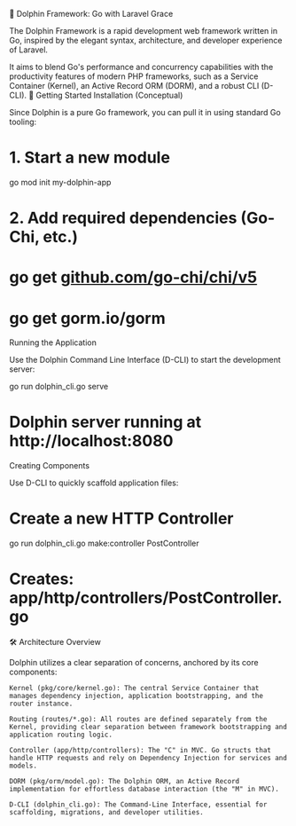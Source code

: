 🐬 Dolphin Framework: Go with Laravel Grace

The Dolphin Framework is a rapid development web framework written in Go, inspired by the elegant syntax, architecture, and developer experience of Laravel.

It aims to blend Go's performance and concurrency capabilities with the productivity features of modern PHP frameworks, such as a Service Container (Kernel), an Active Record ORM (DORM), and a robust CLI (D-CLI).
🚀 Getting Started
Installation (Conceptual)

Since Dolphin is a pure Go framework, you can pull it in using standard Go tooling:

# 1. Start a new module
go mod init my-dolphin-app

# 2. Add required dependencies (Go-Chi, etc.)
# go get [github.com/go-chi/chi/v5](https://github.com/go-chi/chi/v5)
# go get gorm.io/gorm

Running the Application

Use the Dolphin Command Line Interface (D-CLI) to start the development server:

go run dolphin_cli.go serve
# Dolphin server running at http://localhost:8080

Creating Components

Use D-CLI to quickly scaffold application files:

# Create a new HTTP Controller
go run dolphin_cli.go make:controller PostController
# Creates: app/http/controllers/PostController.go

🛠️ Architecture Overview

Dolphin utilizes a clear separation of concerns, anchored by its core components:

    Kernel (pkg/core/kernel.go): The central Service Container that manages dependency injection, application bootstrapping, and the router instance.

    Routing (routes/*.go): All routes are defined separately from the Kernel, providing clear separation between framework bootstrapping and application routing logic.

    Controller (app/http/controllers): The "C" in MVC. Go structs that handle HTTP requests and rely on Dependency Injection for services and models.

    DORM (pkg/orm/model.go): The Dolphin ORM, an Active Record implementation for effortless database interaction (the "M" in MVC).

    D-CLI (dolphin_cli.go): The Command-Line Interface, essential for scaffolding, migrations, and developer utilities.
